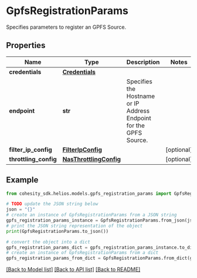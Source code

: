 # GpfsRegistrationParams

Specifies parameters to register an GPFS Source.

## Properties

Name | Type | Description | Notes
------------ | ------------- | ------------- | -------------
**credentials** | [**Credentials**](Credentials.md) |  | 
**endpoint** | **str** | Specifies the Hostname or IP Address Endpoint for the GPFS Source. | 
**filter_ip_config** | [**FilterIpConfig**](FilterIpConfig.md) |  | [optional] 
**throttling_config** | [**NasThrottlingConfig**](NasThrottlingConfig.md) |  | [optional] 

## Example

```python
from cohesity_sdk.helios.models.gpfs_registration_params import GpfsRegistrationParams

# TODO update the JSON string below
json = "{}"
# create an instance of GpfsRegistrationParams from a JSON string
gpfs_registration_params_instance = GpfsRegistrationParams.from_json(json)
# print the JSON string representation of the object
print(GpfsRegistrationParams.to_json())

# convert the object into a dict
gpfs_registration_params_dict = gpfs_registration_params_instance.to_dict()
# create an instance of GpfsRegistrationParams from a dict
gpfs_registration_params_from_dict = GpfsRegistrationParams.from_dict(gpfs_registration_params_dict)
```
[[Back to Model list]](../README.md#documentation-for-models) [[Back to API list]](../README.md#documentation-for-api-endpoints) [[Back to README]](../README.md)


